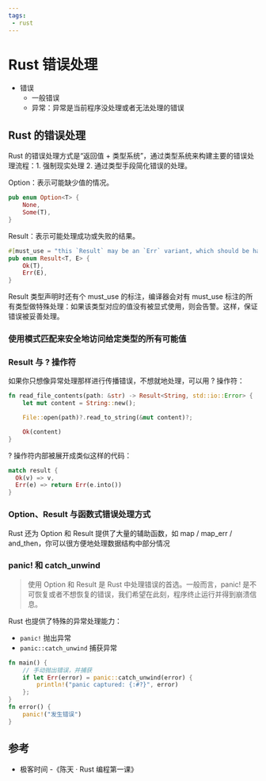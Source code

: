 ```yaml
---
tags:
 - rust
---
```


# Rust 错误处理

- 错误
  - 一般错误
  - 异常：异常是当前程序没处理或者无法处理的错误

## Rust 的错误处理

Rust 的错误处理方式是“返回值 + 类型系统”，通过类型系统来构建主要的错误处理流程：1. 强制现实处理 2. 通过类型手段简化错误的处理。

Option：表示可能缺少值的情况。

```rust
pub enum Option<T> {
    None,
    Some(T),
}
```

Result：表示可能处理成功或失败的结果。

```rust
#[must_use = "this `Result` may be an `Err` variant, which should be handled"]
pub enum Result<T, E> {
    Ok(T),
    Err(E),
}
```

Result 类型声明时还有个 must_use 的标注，编译器会对有 must_use 标注的所有类型做特殊处理：如果该类型对应的值没有被显式使用，则会告警。这样，保证错误被妥善处理。

### 使用模式匹配来安全地访问给定类型的所有可能值

### Result 与 ? 操作符

如果你只想像异常处理那样进行传播错误，不想就地处理，可以用 ? 操作符：

```rust
fn read_file_contents(path: &str) -> Result<String, std::io::Error> {
    let mut content = String::new();

    File::open(path)?.read_to_string(&mut content)?;

    Ok(content)
}
```

? 操作符内部被展开成类似这样的代码：

```rust
match result {
  Ok(v) => v,
  Err(e) => return Err(e.into())
}
```

### Option、Result 与函数式错误处理方式

Rust 还为 Option 和 Result 提供了大量的辅助函数，如 map / map_err / and_then，你可以很方便地处理数据结构中部分情况

### panic! 和 catch_unwind

> 使用 Option 和 Result 是 Rust 中处理错误的首选。一般而言，panic! 是不可恢复或者不想恢复的错误，我们希望在此刻，程序终止运行并得到崩溃信息。

Rust 也提供了特殊的异常处理能力：

- `panic!` 抛出异常
- `panic::catch_unwind` 捕获异常

```rust
fn main() {
    // 手动抛出错误，并捕获
    if let Err(error) = panic::catch_unwind(error) {
        println!("panic captured: {:#?}", error)
    };
}
fn error() {
    panic!("发生错误")
}
```

## 参考

- 极客时间 -《陈天 · Rust 编程第一课》